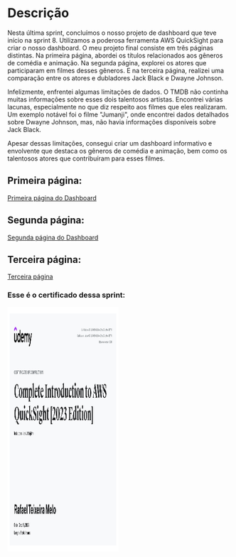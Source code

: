 # Descrição

Nesta última sprint, concluímos o nosso projeto de dashboard que teve início na sprint 8. Utilizamos a poderosa ferramenta AWS QuickSight para criar o nosso dashboard. O meu projeto final consiste em três páginas distintas. Na primeira página, abordei os títulos relacionados aos gêneros de comédia e animação. Na segunda página, explorei os atores que participaram em filmes desses gêneros. E na terceira página, realizei uma comparação entre os atores e dubladores Jack Black e Dwayne Johnson.

Infelizmente, enfrentei algumas limitações de dados. O TMDB não continha muitas informações sobre esses dois talentosos artistas. Encontrei várias lacunas, especialmente no que diz respeito aos filmes que eles realizaram. Um exemplo notável foi o filme "Jumanji", onde encontrei dados detalhados sobre Dwayne Johnson, mas, não havia informações disponíveis sobre Jack Black.

Apesar dessas limitações, consegui criar um dashboard informativo e envolvente que destaca os gêneros de comédia e animação, bem como os talentosos atores que contribuíram para esses filmes.

## Primeira página:

[Primeira página do Dashboard](/Sprint-10/Sheet_1.pdf)

## Segunda página:

[Segunda página do Dashboard](/Sprint-10/Sheet_2.pdf)

## Terceira página:

[Terceira página](/Sprint-10/Sheet_3.pdf)


### Esse é o certificado dessa sprint:

<img src="/Sprint-10/certificado/aws-quicksight.jpg" alt="AWS QuickSight do Dashboard" width="250" height="550">
